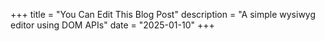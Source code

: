 +++
title = "You Can Edit This Blog Post"
description = "A simple wysiwyg editor using DOM APIs"
date = "2025-01-10"
+++
